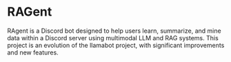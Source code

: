 # RAGent
RAgent is a Discord bot designed to help users learn, summarize, and mine data within a Discord server using multimodal LLM and RAG systems. This project is an evolution of the llamabot project, with significant improvements and new features.
